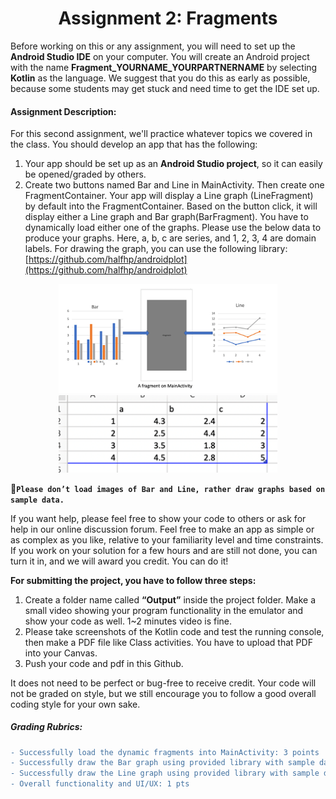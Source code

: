 <h1 align="center">Assignment 2: Fragments</h1>

Before working on this or any assignment, you will need to set up the **Android Studio IDE** on your computer. You will create an Android project with the name **Fragment_YOURNAME_YOURPARTNERNAME** by selecting **Kotlin** as the language. We suggest that you do this as early as possible, because some students may get stuck and need time to get the IDE set up. 

<h4>Assignment Description:</h4>

For this second assignment, we'll practice whatever topics we covered in the class. You should develop an app that has the following: 
1. Your app should be set up as an **Android Studio project**, so it can easily be opened/graded by others. 
2. Create two buttons named Bar and Line in MainActivity. Then create one FragmentContainer. Your app will display a Line graph (LineFragment) by default into the FragmentContainer. Based on the button click, it will display either a Line graph and Bar graph(BarFragment). You have to dynamically load either one of the graphs. Please use the below data to produce your graphs. Here, a, b, c are series, and 1, 2, 3, 4 are domain labels. For drawing the graph, you can use the following library:  [https://github.com/halfhp/androidplot](https://github.com/halfhp/androidplot)
<p align="center">
  <img src="/images/fragmentpic.png" width="350" title="a fragment of main activity">
  <img src="/images/barandline.png" width="350" title="bar and line data">
</p>

:stop_sign:**```Please don’t load images of Bar and Line, rather draw graphs based on sample data.```**


If you want help, please feel free to show your code to others or ask for help in our online discussion forum. Feel free to make an app as simple or as complex as you like, relative to your familiarity level and time constraints. If you work on your solution for a few hours and are still not done, you can turn it in, and we will award you credit. You can do it! 
 
**For submitting the project, you have to follow three steps:**

1. Create a folder name called **“Output”** inside the project folder. Make a small video showing your program functionality in the emulator and show your code as well. 1~2 minutes video is fine. 
2. Please take screenshots of the Kotlin code and test the running console, then make a PDF file like Class activities. You have to upload that PDF into your Canvas.
3. Push your code and pdf in this Github.

It does not need to be perfect or bug-free to receive credit. Your code will not be graded on style, but we still encourage you to follow a good overall coding style for your own sake. 

<h5>Grading Rubrics:</h5>

```diff
- Successfully load the dynamic fragments into MainActivity: 3 points
- Successfully draw the Bar graph using provided library with sample data: 2.5 points
- Successfully draw the Line graph using provided library with sample data: 2.5 points
- Overall functionality and UI/UX: 1 pts
```

